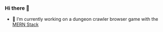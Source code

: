 ### Hi there 👋

- 🔭 I’m currently working on a dungeon crawler browser game with the <a href="https://www.mongodb.com/mern-stack#:~:text=MERN%20stands%20for%20MongoDB%2C%20Express,a%20client%2Dside%20JavaScript%20framework">MERN Stack</a>
